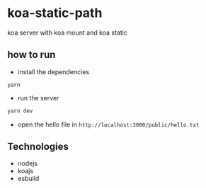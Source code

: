 # koa-static-path
koa server with koa mount and koa static

## how to run
- install the dependencies
```
yarn
```
- run the server
```bash
yarn dev
```
- open the hello file in `http://localhost:3000/public/hello.txt`

## Technologies
- nodejs
- koajs
- esbuild
